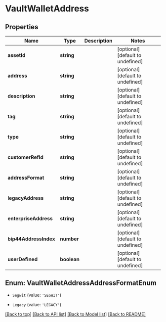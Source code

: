 # VaultWalletAddress

## Properties

|Name | Type | Description | Notes|
|------------ | ------------- | ------------- | -------------|
|**assetId** | **string** |  | [optional] [default to undefined]|
|**address** | **string** |  | [optional] [default to undefined]|
|**description** | **string** |  | [optional] [default to undefined]|
|**tag** | **string** |  | [optional] [default to undefined]|
|**type** | **string** |  | [optional] [default to undefined]|
|**customerRefId** | **string** |  | [optional] [default to undefined]|
|**addressFormat** | **string** |  | [optional] [default to undefined]|
|**legacyAddress** | **string** |  | [optional] [default to undefined]|
|**enterpriseAddress** | **string** |  | [optional] [default to undefined]|
|**bip44AddressIndex** | **number** |  | [optional] [default to undefined]|
|**userDefined** | **boolean** |  | [optional] [default to undefined]|


## Enum: VaultWalletAddressAddressFormatEnum


* `Segwit` (value: `'SEGWIT'`)

* `Legacy` (value: `'LEGACY'`)





[[Back to top]](#) [[Back to API list]](../../README.md#documentation-for-api-endpoints) [[Back to Model list]](../../README.md#documentation-for-models) [[Back to README]](../../README.md)
